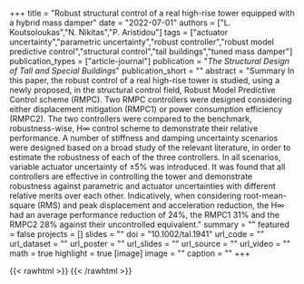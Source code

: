 +++
title = "Robust structural control of a real high-rise tower equipped with a hybrid mass damper"
date = "2022-07-01"
authors = ["L. Koutsoloukas","N. Nikitas","P. Aristidou"]
tags = ["actuator uncertainty","parametric uncertainty","robust controller","robust model predictive control","structural control","tall buildings","tuned mass damper"]
publication_types = ["article-journal"]
publication = "_The Structural Design of Tall and Special Buildings_"
publication_short = ""
abstract = "Summary In this paper, the robust control of a real high-rise tower is studied, using a newly proposed, in the structural control field, Robust Model Predictive Control scheme (RMPC). Two RMPC controllers were designed considering either displacement mitigation (RMPC1) or power consumption efficiency (RMPC2). The two controllers were compared to the benchmark, robustness-wise, H∞ control scheme to demonstrate their relative performance. A number of stiffness and damping uncertainty scenarios were designed based on a broad study of the relevant literature, in order to estimate the robustness of each of the three controllers. In all scenarios, variable actuator uncertainty of ±5% was introduced. It was found that all controllers are effective in controlling the tower and demonstrate robustness against parametric and actuator uncertainties with different relative merits over each other. Indicatively, when considering root-mean-square (RMS) and peak displacement and acceleration reduction, the H∞ had an average performance reduction of 24%, the RMPC1 31% and the RMPC2 28% against their uncontrolled equivalent."
summary = ""
featured = false
projects = []
slides = ""
doi = "10.1002/tal.1941"
url_code = ""
url_dataset = ""
url_poster = ""
url_slides = ""
url_source = ""
url_video = ""
math = true
highlight = true
[image]
image = ""
caption = ""
+++

{{< rawhtml >}}
<a href="https://plu.mx/plum/a/?doi=10.1002/tal.1941" class="plumx-details"></a>
{{< /rawhtml >}}
